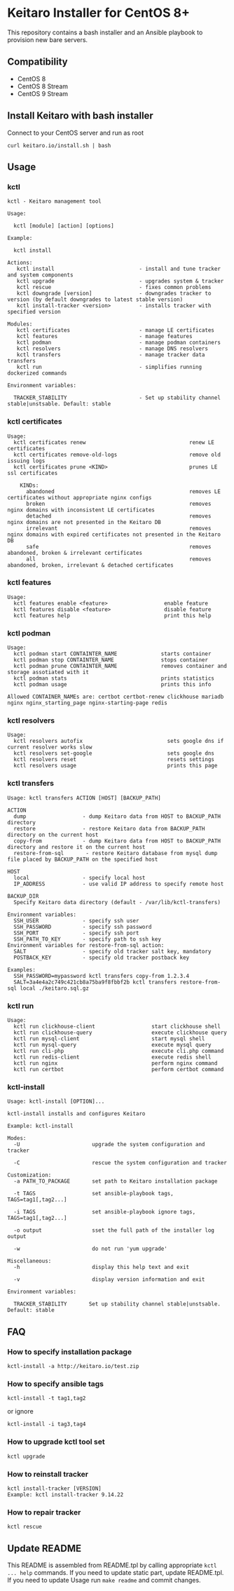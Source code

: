 # Keitaro Installer for CentOS 8+

This repository contains a bash installer and an Ansible playbook to provision new bare servers.

## Compatibility
 - CentOS 8
 - CentOS 8 Stream
 - CentOS 9 Stream

## Install Keitaro with bash installer

Connect to your CentOS server and run as root

    curl keitaro.io/install.sh | bash

## Usage

### kctl
<!-- start of 'kctl help' output -->

```
kctl - Keitaro management tool

Usage:

  kctl [module] [action] [options]

Example:

  kctl install

Actions:
   kctl install                           - install and tune tracker and system components
   kctl upgrade                           - upgrades system & tracker
   kctl rescue                            - fixes common problems
   kctl downgrade [version]               - downgrades tracker to version (by default downgrades to latest stable version)
   kctl install-tracker <version>         - installs tracker with specified version

Modules:
   kctl certificates                      - manage LE certificates
   kctl features                          - manage features
   kctl podman                            - manage podman containers
   kctl resolvers                         - manage DNS resolvers
   kctl transfers                         - manage tracker data transfers
   kctl run                               - simplifies running dockerized commands

Environment variables:

  TRACKER_STABILITY                       - Set up stability channel stable|unstsable. Default: stable
```

<!-- end of 'kctl help' output -->

### kctl certificates
<!-- start of 'kctl certificates help' output -->

```
Usage:
  kctl certificates renew                                 renew LE certificates
  kctl certificates remove-old-logs                       remove old issuing logs
  kctl certificates prune <KIND>                          prunes LE ssl certificates

    KINDs:
      abandoned                                           removes LE certificates without appropriate nginx configs
      broken                                              removes nginx domains with inconsistent LE certificates
      detached                                            removes nginx domains are not presented in the Keitaro DB
      irrelevant                                          removes nginx domains with expired certificates not presented in the Keitaro DB
      safe                                                removes abandoned, broken & irrelevant certificates
      all                                                 removes abandoned, broken, irrelevant & detached certificates
```

<!-- end of 'kctl certificates help' output -->

### kctl features
<!-- start of 'kctl features help' output -->

```
Usage:
  kctl features enable <feature>                  enable feature
  kctl features disable <feature>                 disable feature
  kctl features help                              print this help
```

<!-- end of 'kctl features help' output -->

### kctl podman
<!-- start of 'kctl podman help' output -->

```
Usage:
  kctl podman start CONTAINTER_NAME              starts container
  kctl podman stop CONTAINTER_NAME               stops container
  kctl podman prune CONTAINTER_NAME              removes container and storage assotiated with it
  kctl podman stats                              prints statistics
  kctl podman usage                              prints this info

Allowed CONTAINER_NAMEs are: certbot certbot-renew clickhouse mariadb nginx nginx_starting_page nginx-starting-page redis
```

<!-- end of 'kctl podman help' output -->

### kctl resolvers
<!-- start of 'kctl resolvers help' output -->

```
Usage:
  kctl resolvers autofix                           sets google dns if current resolver works slow
  kctl resolvers set-google                        sets google dns
  kctl resolvers reset                             resets settings
  kctl resolvers usage                             prints this page
```

<!-- end of 'kctl resolvers help' output -->

### kctl transfers
<!-- start of 'kctl-transfers help' output -->

```
Usage: kctl transfers ACTION [HOST] [BACKUP_PATH]

ACTION
  dump                  - dump Keitaro data from HOST to BACKUP_PATH directory
  restore               - restore Keitaro data from BACKUP_PATH directory on the current host
  copy-from             - dump Keitaro data from HOST to BACKUP_PATH directory and restore it on the current host
  restore-from-sql       - restore Keitaro database from mysql dump file placed by BACKUP_PATH on the specified host

HOST
  local                 - specify local host
  IP_ADDRESS            - use valid IP address to specify remote host

BACKUP_DIR
  Specify Keitaro data directory (default - /var/lib/kctl-transfers)

Environment variables:
  SSH_USER              - specify ssh user
  SSH_PASSWORD          - specify ssh password
  SSH_PORT              - specify ssh port
  SSH_PATH_TO_KEY       - specify path to ssh key
Environment variables for restore-from-sql action:
  SALT                  - specify old tracker salt key, mandatory
  POSTBACK_KEY          - specify old tracker postback key

Examples:
  SSH_PASSWORD=mypassword kctl transfers copy-from 1.2.3.4
  SALT=3a4e4a2c749c421cb8a75ba9f8fbbf2b kctl transfers restore-from-sql local ./keitaro.sql.gz
```

<!-- end of 'kctl-transfers help' output -->

### kctl run
<!-- start of 'kctl run help' output -->

```
Usage:
  kctl run clickhouse-client                  start clickhouse shell
  kctl run clickhouse-query                   execute clickhouse query
  kctl run mysql-client                       start mysql shell
  kctl run mysql-query                        execute mysql query
  kctl run cli-php                            execute cli.php command
  kctl run redis-client                       execute redis shell
  kctl run nginx                              perform nginx command
  kctl run certbot                            perform certbot command
```

<!-- end of 'kctl run help' output -->

### kctl-install
<!-- start of 'kctl-install -h' output -->

```
Usage: kctl-install [OPTION]...

kctl-install installs and configures Keitaro

Example: kctl-install

Modes:
  -U                       upgrade the system configuration and tracker

  -C                       rescue the system configuration and tracker

Customization:
  -a PATH_TO_PACKAGE       set path to Keitaro installation package

  -t TAGS                  set ansible-playbook tags, TAGS=tag1[,tag2...]

  -i TAGS                  set ansible-playbook ignore tags, TAGS=tag1[,tag2...]

  -o output                sset the full path of the installer log output

  -w                       do not run 'yum upgrade'

Miscellaneous:
  -h                       display this help text and exit

  -v                       display version information and exit

Environment variables:

  TRACKER_STABILITY       Set up stability channel stable|unstsable. Default: stable
```

<!-- end of 'kctl-install -h' output -->

## FAQ

### How to specify installation package

    kctl-install -a http://keitaro.io/test.zip

### How to specify ansible tags

    kctl-install -t tag1,tag2

or ignore

    kctl-install -i tag3,tag4

### How to upgrade kctl tool set

    kctl upgrade

### How to reinstall tracker

    kctl install-tracker [VERSION]
    Example: kctl install-tracker 9.14.22

### How to repair tracker

    kctl rescue


## Update README

This README is assembled from README.tpl by calling appropriate `kctl ... help` commands. If you need to update static part, update README.tpl. If you need to update Usage run `make readme` and commit changes.
